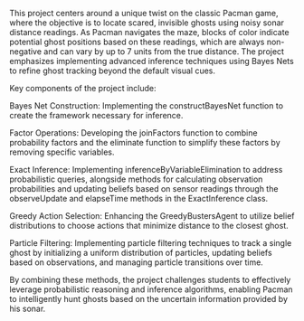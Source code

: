 This project centers around a unique twist on the classic Pacman game, where the objective is to locate scared, invisible ghosts using noisy sonar distance readings. As Pacman navigates the maze, blocks of color indicate potential ghost positions based on these readings, which are always non-negative and can vary by up to 7 units from the true distance. The project emphasizes implementing advanced inference techniques using Bayes Nets to refine ghost tracking beyond the default visual cues.

Key components of the project include:

Bayes Net Construction: Implementing the constructBayesNet function to create the framework necessary for inference.

Factor Operations: Developing the joinFactors function to combine probability factors and the eliminate function to simplify these factors by removing specific variables.

Exact Inference: Implementing inferenceByVariableElimination to address probabilistic queries, alongside methods for calculating observation probabilities and updating beliefs based on sensor readings through the observeUpdate and elapseTime methods in the ExactInference class.

Greedy Action Selection: Enhancing the GreedyBustersAgent to utilize belief distributions to choose actions that minimize distance to the closest ghost.

Particle Filtering: Implementing particle filtering techniques to track a single ghost by initializing a uniform distribution of particles, updating beliefs based on observations, and managing particle transitions over time.

By combining these methods, the project challenges students to effectively leverage probabilistic reasoning and inference algorithms, enabling Pacman to intelligently hunt ghosts based on the uncertain information provided by his sonar.




